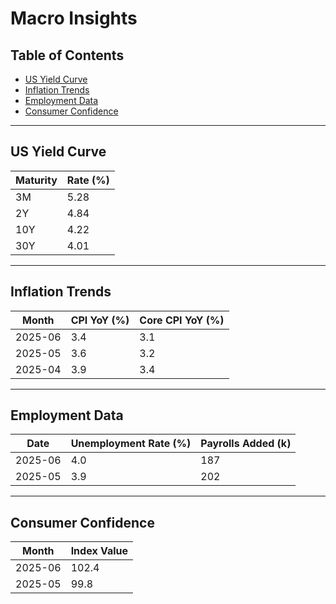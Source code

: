 # Macro Insights

## Table of Contents
- [US Yield Curve](#us-yield-curve)
- [Inflation Trends](#inflation-trends)
- [Employment Data](#employment-data)
- [Consumer Confidence](#consumer-confidence)

---

## US Yield Curve

| Maturity | Rate (%) |
|----------|----------|
| 3M       | 5.28     |
| 2Y       | 4.84     |
| 10Y      | 4.22     |
| 30Y      | 4.01     |

---

## Inflation Trends

| Month     | CPI YoY (%) | Core CPI YoY (%) |
|-----------|-------------|------------------|
| 2025-06   | 3.4         | 3.1              |
| 2025-05   | 3.6         | 3.2              |
| 2025-04   | 3.9         | 3.4              |

---

## Employment Data

| Date      | Unemployment Rate (%) | Payrolls Added (k) |
|-----------|------------------------|---------------------|
| 2025-06   | 4.0                    | 187                 |
| 2025-05   | 3.9                    | 202                 |

---

## Consumer Confidence

| Month     | Index Value |
|-----------|-------------|
| 2025-06   | 102.4       |
| 2025-05   | 99.8        |

